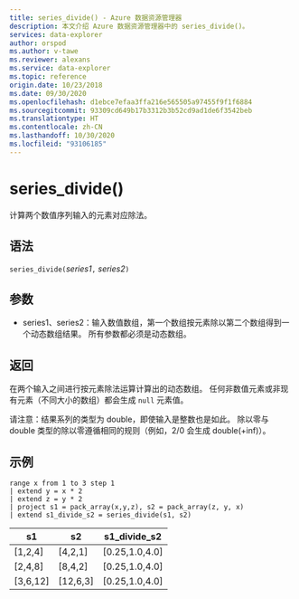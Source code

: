 ```yaml
---
title: series_divide() - Azure 数据资源管理器
description: 本文介绍 Azure 数据资源管理器中的 series_divide()。
services: data-explorer
author: orspod
ms.author: v-tawe
ms.reviewer: alexans
ms.service: data-explorer
ms.topic: reference
origin.date: 10/23/2018
ms.date: 09/30/2020
ms.openlocfilehash: d1ebce7efaa3ffa216e565505a97455f9f1f6884
ms.sourcegitcommit: 93309cd649b17b3312b3b52cd9ad1de6f3542beb
ms.translationtype: HT
ms.contentlocale: zh-CN
ms.lasthandoff: 10/30/2020
ms.locfileid: "93106185"
---
```

# <a name="series_divide"></a>series_divide()

计算两个数值序列输入的元素对应除法。

## <a name="syntax"></a>语法

`series_divide(`*series1*`,` *series2*`)`

## <a name="arguments"></a>参数

* series1、series2：输入数值数组，第一个数组按元素除以第二个数组得到一个动态数组结果。 所有参数都必须是动态数组。 

## <a name="returns"></a>返回

在两个输入之间进行按元素除法运算计算出的动态数组。 任何非数值元素或非现有元素（不同大小的数组）都会生成 `null` 元素值。

请注意：结果系列的类型为 double，即使输入是整数也是如此。 除以零与 double 类型的除以零遵循相同的规则（例如，2/0 会生成 double(+inf)）。

## <a name="example"></a>示例

<!-- csl: https://help.kusto.chinacloudapi.cn:443/Samples -->
```kusto
range x from 1 to 3 step 1
| extend y = x * 2
| extend z = y * 2
| project s1 = pack_array(x,y,z), s2 = pack_array(z, y, x)
| extend s1_divide_s2 = series_divide(s1, s2)
```

|s1         |s2|        s1_divide_s2|
|---|---|---|
|[1,2,4]    |[4,2,1]|   [0.25,1.0,4.0]|
|[2,4,8]    |[8,4,2]|   [0.25,1.0,4.0]|
|[3,6,12]   |[12,6,3]|  [0.25,1.0,4.0]|
